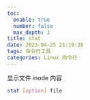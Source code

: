 ```yaml
---
toc:
  enable: true
  number: false
  max_depth: 3
title: stat
date: 2023-04-25 21:19:28
tags: 命令行工具
categories: Linux 命令行
---
```


显示文件 inode 内容

```sh
stat [option] file
```